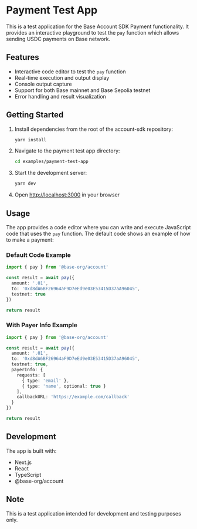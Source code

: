 # Payment Test App

This is a test application for the Base Account SDK Payment functionality. It provides an interactive playground to test the `pay` function which allows sending USDC payments on Base network.

## Features

- Interactive code editor to test the `pay` function
- Real-time execution and output display
- Console output capture
- Support for both Base mainnet and Base Sepolia testnet
- Error handling and result visualization

## Getting Started

1. Install dependencies from the root of the account-sdk repository:
   ```bash
   yarn install
   ```

2. Navigate to the payment test app directory:
   ```bash
   cd examples/payment-test-app
   ```

3. Start the development server:
   ```bash
   yarn dev
   ```

4. Open [http://localhost:3000](http://localhost:3000) in your browser

## Usage

The app provides a code editor where you can write and execute JavaScript code that uses the `pay` function. The default code shows an example of how to make a payment:

### Default Code Example

```typescript
import { pay } from '@base-org/account'

const result = await pay({
  amount: '.01',
  to: '0xd8dA6BF26964aF9D7eEd9e03E53415D37aA96045',
  testnet: true
})

return result
```

### With Payer Info Example

```typescript
import { pay } from '@base-org/account'

const result = await pay({
  amount: '.01',
  to: '0xd8dA6BF26964aF9D7eEd9e03E53415D37aA96045',
  testnet: true,
  payerInfo: {
    requests: [
      { type: 'email' },
      { type: 'name', optional: true }
    ],
    callbackURL: 'https://example.com/callback'
  }
})

return result
```

## Development

The app is built with:
- Next.js
- React
- TypeScript
- @base-org/account

## Note

This is a test application intended for development and testing purposes only. 